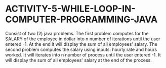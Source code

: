 # ACTIVITY-5-WHILE-LOOP-IN-COMPUTER-PROGRAMMING-JAVA
Consist of two (2) java problems. The first problem computes for the SALARY of the employee in dollar into n number of iterations until the user entered -1. At the end it will display the sum of all employees' salary. The second problem computes the salary using inputs: hourly rate and hours worked. It will iterates into n number of process until the user entered -1. It will display the sum of all employees' salary at the end of the process.
